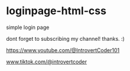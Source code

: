 # loginpage-html-css
simple login page

dont forget to subscribing my channel! thanks. :)

https://www.youtube.com/@IntrovertCoder101

www.tiktok.com/@introvertcoder 
